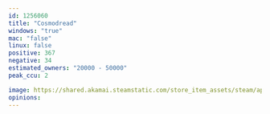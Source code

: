```yaml
---
id: 1256060
title: "Cosmodread"
windows: "true"
mac: "false"
linux: false
positive: 367
negative: 34
estimated_owners: "20000 - 50000"
peak_ccu: 2

image: https://shared.akamai.steamstatic.com/store_item_assets/steam/apps/1256060/header.jpg?t=1726477293
opinions:
---
```

